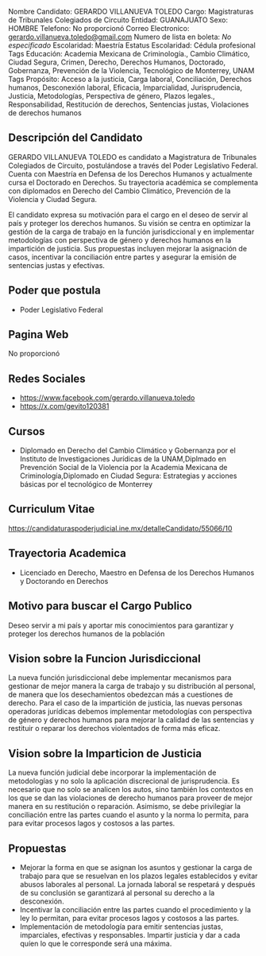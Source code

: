 Nombre Candidato: GERARDO VILLANUEVA TOLEDO
Cargo: Magistraturas de Tribunales Colegiados de Circuito
Entidad: GUANAJUATO
Sexo: HOMBRE
Telefono: No proporcionó
Correo Electronico: gerardo.villanueva.toledo@gmail.com
Numero de lista en boleta: *No especificado*
Escolaridad: Maestría
Estatus Escolaridad: Cédula profesional
Tags Educación: Academia Mexicana de Criminología., Cambio Climático, Ciudad Segura, Crimen, Derecho, Derechos Humanos, Doctorado, Gobernanza, Prevención de la Violencia, Tecnológico de Monterrey, UNAM
Tags Propósito: Acceso a la justicia, Carga laboral, Conciliación, Derechos humanos, Desconexión laboral, Eficacia, Imparcialidad, Jurisprudencia, Justicia, Metodologías, Perspectiva de género, Plazos legales., Responsabilidad, Restitución de derechos, Sentencias justas, Violaciones de derechos humanos


## Descripción del Candidato 

GERARDO VILLANUEVA TOLEDO es candidato a Magistratura de Tribunales Colegiados de Circuito, postulándose a través del Poder Legislativo Federal. Cuenta con Maestría en Defensa de los Derechos Humanos y actualmente cursa el Doctorado en Derechos. Su trayectoria académica se complementa con diplomados en Derecho del Cambio Climático, Prevención de la Violencia y Ciudad Segura. 

El candidato expresa su motivación para el cargo en el deseo de servir al país y proteger los derechos humanos. Su visión se centra en optimizar la gestión de la carga de trabajo en la función jurisdiccional y en implementar metodologías con perspectiva de género y derechos humanos en la impartición de justicia. Sus propuestas incluyen mejorar la asignación de casos, incentivar la conciliación entre partes y asegurar la emisión de sentencias justas y efectivas.


## Poder que postula

- Poder Legislativo Federal


## Pagina Web

No proporcionó


## Redes Sociales

- https://www.facebook.com/gerardo.villanueva.toledo
- https://x.com/gevito120381


## Cursos

- Diplomado en Derecho del Cambio Climático y Gobernanza por el Instituto de Investigaciones Jurídicas de la UNAM,Diplmado en Prevención Social de la Violencia por la Academia Mexicana de Criminología,Diplomado en Ciudad Segura: Estrategias y acciones básicas por el tecnológico de Monterrey


## Curriculum Vitae

https://candidaturaspoderjudicial.ine.mx/detalleCandidato/55066/10


## Trayectoria Academica

- Licenciado en Derecho, Maestro en Defensa de los Derechos Humanos y Doctorando en Derechos


## Motivo para buscar el Cargo Publico

Deseo servir a mi país y aportar mis conocimientos para garantizar y proteger los derechos humanos de la población


## Vision sobre la Funcion Jurisdiccional

La nueva función jurisdiccional debe implementar mecanismos para gestionar de mejor manera la carga de trabajo y su distribución al personal, de manera que los desechamientos obedezcan más a cuestiones de derecho. Para el caso de la impartición de justicia, las nuevas personas operadoras jurídicas debemos implementar metodologías con perspectiva de género y derechos humanos para mejorar la calidad de las sentencias y restituir o reparar los derechos violentados de forma más eficaz.


## Vision sobre la Imparticion de Justicia

La nueva función judicial debe incorporar la implementación de metodologías y no solo la aplicación discrecional de jurisprudencia. Es necesario que no solo se analicen los autos, sino también los contextos en los que se dan las violaciones de derecho humanos para proveer de mejor manera en su restitución o reparación. Asimismo, se debe privilegiar la conciliación entre las partes cuando el asunto y la norma lo permita, para para evitar procesos lagos y costosos a las partes.


## Propuestas

- Mejorar la forma en que se asignan los asuntos y gestionar la carga de trabajo para que se resuelvan en los plazos legales establecidos y evitar abusos laborales al personal. La jornada laboral se respetará y después de su conclusión se garantizará al personal su derecho a la desconexión.
- Incentivar la conciliación entre las partes cuando el procedimiento y la ley lo permitan, para evitar procesos lagos y costosos a las partes.
- Implementación de metodología para emitir sentencias justas, imparciales, efectivas y responsables. Impartir justicia y dar a cada quíen lo que le corresponde será una máxima.

